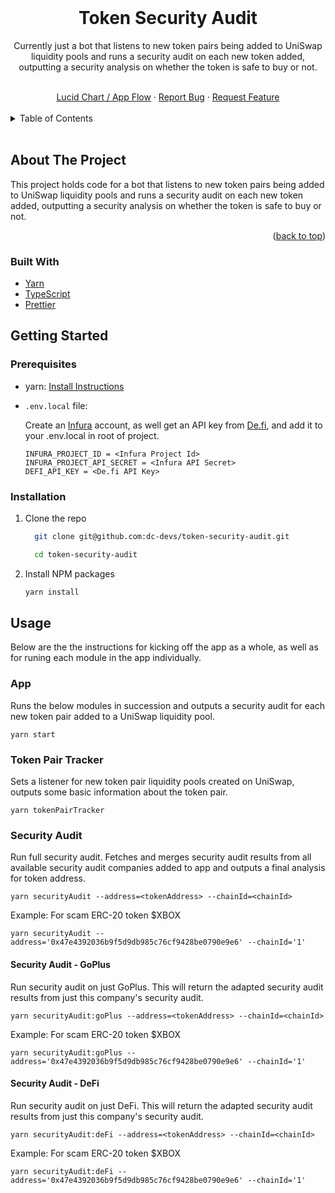 <!-- README copied from https://raw.githubusercontent.com/othneildrew/Best-README-Template/master/README.md -->

<!-- PROJECT Header -->
<br />
<div align="center">
  <!-- PROJECT LOGO -->
  <!-- <a href="">
    <img src="" alt="Logo" width="419" height="128">
  </a> -->

  <h1 align="center">
	  Token Security Audit
  </h1>
  <p align="center">
	Currently just a bot that listens to new token pairs being added to UniSwap liquidity pools and runs a security audit on each new token added, outputting a security analysis on whether the token is safe to buy or not.
  </p>
  <br />
  <a href="https://lucid.app/lucidchart/f3dc82d7-f3ab-4c91-9edb-26982da26ed2/edit?viewport_loc=14%2C-687%2C2219%2C1061%2C0_0&invitationId=inv_687e7557-94f1-4b49-9d4d-e9acef156e0c" target="_blank">Lucid Chart / App Flow</a>
  ·
  <a href="https://github.com/dc-devs/crypto-trading-bot/issues" target="_blank">Report Bug</a>
  ·
  <a href="https://github.com/dc-devs/crypto-trading-bot/issues" target="_blank">Request Feature</a>
</div>

<!-- TABLE OF CONTENTS -->
<br/>
<details>
  <summary>Table of Contents</summary>
  <ol>
    <li>
      <a href="#about-the-project">About The Project</a>
      <ul>
        <li><a href="#built-with">Built With</a></li>
      </ul>
    </li>
    <li>
      <a href="#getting-started">Getting Started</a>
      <ul>
        <li><a href="#prerequisites">Prerequisites</a></li>
        <li><a href="#installation">Installation</a></li>
      </ul>
    </li>
    <li><a href="#usage">Usage</a></li>
    <li><a href="#useful-links">Useful Links</a></li>
  </ol>
</details>
<br/>

<!-- ABOUT THE PROJECT -->

## About The Project

This project holds code for a bot that listens to new token pairs being added to UniSwap liquidity pools and runs a security audit on each new token added, outputting a security analysis on whether the token is safe to buy or not.

<p align="right">(<a href="#top">back to top</a>)</p>

### Built With

-   [Yarn](https://yarnpkg.com/)
-   [TypeScript](https://www.typescriptlang.org/)
-   [Prettier](https://prettier.io/)

<!-- GETTING STARTED -->

## Getting Started

### Prerequisites

-  yarn: [Install Instructions](https://classic.yarnpkg.com/en/docs/install#mac-stable)

-   `.env.local` file:

    Create an [Infura](https://www.infura.io/) account, as well get an API key from [De.fi](de.fi), and add it to your .env.local in root of project.

    ```
    INFURA_PROJECT_ID = <Infura Project Id>
    INFURA_PROJECT_API_SECRET = <Infura API Secret>
    DEFI_API_KEY = <De.fi API Key>
    ```

### Installation

1.  Clone the repo
    ```sh
      git clone git@github.com:dc-devs/token-security-audit.git
    ```

    ```sh
      cd token-security-audit
    ```

2.  Install NPM packages
    ```sh
    yarn install
    ```
<!-- Usage -->

## Usage
Below are the the instructions for kicking off the app as a whole, as well as for runing each module in the app individually.

### App
Runs the below modules in succession and outputs a security audit for each new token pair added to a UniSwap liquidity pool.

```
yarn start
```

### Token Pair Tracker
Sets a listener for new token pair liquidity pools created on UniSwap, outputs some basic information about the token pair.

```
yarn tokenPairTracker
```

### Security Audit
Run full security audit. Fetches and merges security audit results from all available security audit companies added to app and outputs a final analysis for token address.

```
yarn securityAudit --address=<tokenAddress> --chainId=<chainId>
```

Example: For scam ERC-20 token $XBOX

```
yarn securityAudit --address='0x47e4392036b9f5d9db985c76cf9428be0790e9e6' --chainId='1'
```


#### Security Audit - GoPlus
Run security audit on just GoPlus. This will return the adapted security audit results from just this company's security audit.

```
yarn securityAudit:goPlus --address=<tokenAddress> --chainId=<chainId>
```

Example: For scam ERC-20 token $XBOX

```
yarn securityAudit:goPlus --address='0x47e4392036b9f5d9db985c76cf9428be0790e9e6' --chainId='1'
```

#### Security Audit - DeFi
Run security audit on just DeFi. This will return the adapted security audit results from just this company's security audit.

```
yarn securityAudit:deFi --address=<tokenAddress> --chainId=<chainId>
```

Example: For scam ERC-20 token $XBOX

```
yarn securityAudit:deFi --address='0x47e4392036b9f5d9db985c76cf9428be0790e9e6' --chainId='1'
```
